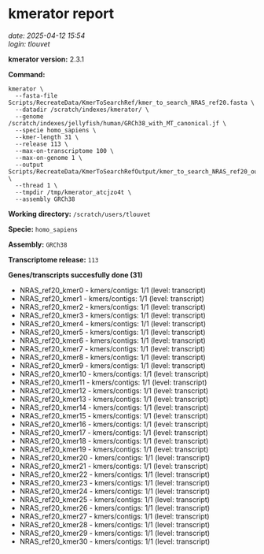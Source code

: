 # kmerator report
*date: 2025-04-12 15:54*  
*login: tlouvet*

**kmerator version:** 2.3.1

**Command:**

```
kmerator \
  --fasta-file Scripts/RecreateData/KmerToSearchRef/kmer_to_search_NRAS_ref20.fasta \
  --datadir /scratch/indexes/kmerator/ \
  --genome /scratch/indexes/jellyfish/human/GRCh38_with_MT_canonical.jf \
  --specie homo_sapiens \
  --kmer-length 31 \
  --release 113 \
  --max-on-transcriptome 100 \
  --max-on-genome 1 \
  --output Scripts/RecreateData/KmerToSearchRefOutput/kmer_to_search_NRAS_ref20_output \
  --thread 1 \
  --tmpdir /tmp/kmerator_atcjzo4t \
  --assembly GRCh38
```

**Working directory:** `/scratch/users/tlouvet`

**Specie:** `homo_sapiens`

**Assembly:** `GRCh38`

**Transcriptome release:** `113`

**Genes/transcripts succesfully done (31)**

- NRAS_ref20_kmer0 - kmers/contigs: 1/1 (level: transcript)
- NRAS_ref20_kmer1 - kmers/contigs: 1/1 (level: transcript)
- NRAS_ref20_kmer2 - kmers/contigs: 1/1 (level: transcript)
- NRAS_ref20_kmer3 - kmers/contigs: 1/1 (level: transcript)
- NRAS_ref20_kmer4 - kmers/contigs: 1/1 (level: transcript)
- NRAS_ref20_kmer5 - kmers/contigs: 1/1 (level: transcript)
- NRAS_ref20_kmer6 - kmers/contigs: 1/1 (level: transcript)
- NRAS_ref20_kmer7 - kmers/contigs: 1/1 (level: transcript)
- NRAS_ref20_kmer8 - kmers/contigs: 1/1 (level: transcript)
- NRAS_ref20_kmer9 - kmers/contigs: 1/1 (level: transcript)
- NRAS_ref20_kmer10 - kmers/contigs: 1/1 (level: transcript)
- NRAS_ref20_kmer11 - kmers/contigs: 1/1 (level: transcript)
- NRAS_ref20_kmer12 - kmers/contigs: 1/1 (level: transcript)
- NRAS_ref20_kmer13 - kmers/contigs: 1/1 (level: transcript)
- NRAS_ref20_kmer14 - kmers/contigs: 1/1 (level: transcript)
- NRAS_ref20_kmer15 - kmers/contigs: 1/1 (level: transcript)
- NRAS_ref20_kmer16 - kmers/contigs: 1/1 (level: transcript)
- NRAS_ref20_kmer17 - kmers/contigs: 1/1 (level: transcript)
- NRAS_ref20_kmer18 - kmers/contigs: 1/1 (level: transcript)
- NRAS_ref20_kmer19 - kmers/contigs: 1/1 (level: transcript)
- NRAS_ref20_kmer20 - kmers/contigs: 1/1 (level: transcript)
- NRAS_ref20_kmer21 - kmers/contigs: 1/1 (level: transcript)
- NRAS_ref20_kmer22 - kmers/contigs: 1/1 (level: transcript)
- NRAS_ref20_kmer23 - kmers/contigs: 1/1 (level: transcript)
- NRAS_ref20_kmer24 - kmers/contigs: 1/1 (level: transcript)
- NRAS_ref20_kmer25 - kmers/contigs: 1/1 (level: transcript)
- NRAS_ref20_kmer26 - kmers/contigs: 1/1 (level: transcript)
- NRAS_ref20_kmer27 - kmers/contigs: 1/1 (level: transcript)
- NRAS_ref20_kmer28 - kmers/contigs: 1/1 (level: transcript)
- NRAS_ref20_kmer29 - kmers/contigs: 1/1 (level: transcript)
- NRAS_ref20_kmer30 - kmers/contigs: 1/1 (level: transcript)
